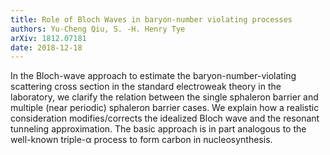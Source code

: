 ```yaml
---
title: Role of Bloch Waves in baryon-number violating processes
authors: Yu-Cheng Qiu, S. -H. Henry Tye
arXiv: 1812.07181 
date: 2018-12-18
---
```

In the Bloch-wave approach to estimate the baryon-number-violating scattering cross section in the standard electroweak theory in the laboratory, we clarify the relation between the single sphaleron barrier and multiple (near periodic) sphaleron barrier cases. We explain how a realistic consideration modifies/corrects the idealized Bloch wave and the resonant tunneling approximation. The basic approach is in part analogous to the well-known triple-α process to form carbon in nucleosynthesis.